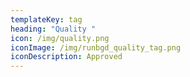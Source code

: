 ```yaml
---
templateKey: tag
heading: "Quality "
icon: /img/quality.png
iconImage: /img/runbgd_quality_tag.png
iconDescription: Approved
---
```

